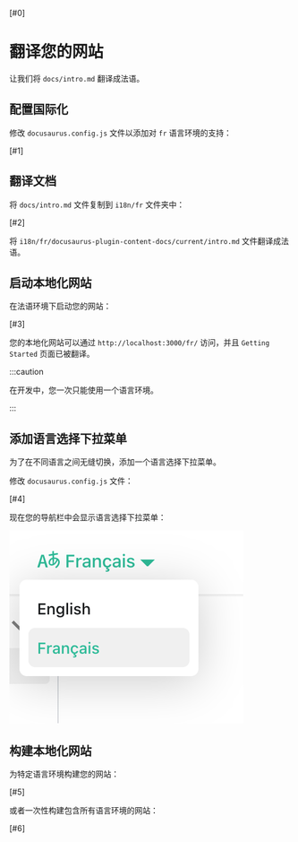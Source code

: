 [#0]

# 翻译您的网站

让我们将 `docs/intro.md` 翻译成法语。

## 配置国际化

修改 `docusaurus.config.js` 文件以添加对 `fr` 语言环境的支持：

[#1]

## 翻译文档

将 `docs/intro.md` 文件复制到 `i18n/fr` 文件夹中：

[#2]

将 `i18n/fr/docusaurus-plugin-content-docs/current/intro.md` 文件翻译成法语。

## 启动本地化网站

在法语环境下启动您的网站：

[#3]

您的本地化网站可以通过 `http://localhost:3000/fr/` 访问，并且 `Getting Started` 页面已被翻译。

:::caution

在开发中，您一次只能使用一个语言环境。

:::

## 添加语言选择下拉菜单

为了在不同语言之间无缝切换，添加一个语言选择下拉菜单。

修改 `docusaurus.config.js` 文件：

[#4]

现在您的导航栏中会显示语言选择下拉菜单：

![Locale Dropdown](/img/tutorial/localeDropdown.png)

## 构建本地化网站

为特定语言环境构建您的网站：

[#5]

或者一次性构建包含所有语言环境的网站：

[#6]